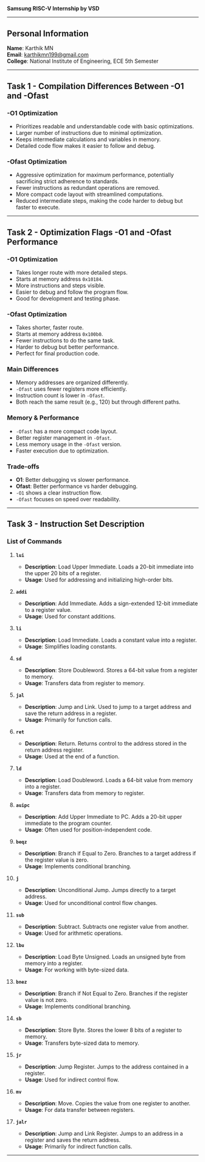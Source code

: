 ## 
**Samsung RISC-V Internship by VSD**  

---

## Personal Information  
**Name**: Karthik MN  
**Email**: karthikmn199@gmail.com  
**College**: National Institute of Engineering, ECE 5th Semester  

---

## Task 1 - Compilation Differences Between -O1 and -Ofast

### -O1 Optimization
- Prioritizes readable and understandable code with basic optimizations.
- Larger number of instructions due to minimal optimization.
- Keeps intermediate calculations and variables in memory.
- Detailed code flow makes it easier to follow and debug.

### -Ofast Optimization
- Aggressive optimization for maximum performance, potentially sacrificing strict adherence to standards.
- Fewer instructions as redundant operations are removed.
- More compact code layout with streamlined computations.
- Reduced intermediate steps, making the code harder to debug but faster to execute.

---

## Task 2 - Optimization Flags -O1 and -Ofast Performance

### -O1 Optimization
- Takes longer route with more detailed steps.  
- Starts at memory address `0x10184`.  
- More instructions and steps visible.  
- Easier to debug and follow the program flow.  
- Good for development and testing phase.  

### -Ofast Optimization
- Takes shorter, faster route.  
- Starts at memory address `0x100b0`.  
- Fewer instructions to do the same task.  
- Harder to debug but better performance.  
- Perfect for final production code.  

### Main Differences
- Memory addresses are organized differently.  
- `-Ofast` uses fewer registers more efficiently.  
- Instruction count is lower in `-Ofast`.  
- Both reach the same result (e.g., 120) but through different paths.  

### Memory & Performance
- `-Ofast` has a more compact code layout.  
- Better register management in `-Ofast`.  
- Less memory usage in the `-Ofast` version.  
- Faster execution due to optimization.  

### Trade-offs
- **O1**: Better debugging vs slower performance.  
- **Ofast**: Better performance vs harder debugging.  
- `-O1` shows a clear instruction flow.  
- `-Ofast` focuses on speed over readability.  

---

## Task 3 - Instruction Set Description

### List of Commands

1. **`lui`**  
   - **Description**: Load Upper Immediate. Loads a 20-bit immediate into the upper 20 bits of a register.  
   - **Usage**: Used for addressing and initializing high-order bits.  

2. **`addi`**  
   - **Description**: Add Immediate. Adds a sign-extended 12-bit immediate to a register value.  
   - **Usage**: Used for constant additions.  

3. **`li`**  
   - **Description**: Load Immediate. Loads a constant value into a register.  
   - **Usage**: Simplifies loading constants.  

4. **`sd`**  
   - **Description**: Store Doubleword. Stores a 64-bit value from a register to memory.  
   - **Usage**: Transfers data from register to memory.  

5. **`jal`**  
   - **Description**: Jump and Link. Used to jump to a target address and save the return address in a register.  
   - **Usage**: Primarily for function calls.  

6. **`ret`**  
   - **Description**: Return. Returns control to the address stored in the return address register.  
   - **Usage**: Used at the end of a function.  

7. **`ld`**  
   - **Description**: Load Doubleword. Loads a 64-bit value from memory into a register.  
   - **Usage**: Transfers data from memory to register.  

8. **`auipc`**  
   - **Description**: Add Upper Immediate to PC. Adds a 20-bit upper immediate to the program counter.  
   - **Usage**: Often used for position-independent code.  

9. **`beqz`**  
   - **Description**: Branch if Equal to Zero. Branches to a target address if the register value is zero.  
   - **Usage**: Implements conditional branching.  

10. **`j`**  
    - **Description**: Unconditional Jump. Jumps directly to a target address.  
    - **Usage**: Used for unconditional control flow changes.  

11. **`sub`**  
    - **Description**: Subtract. Subtracts one register value from another.  
    - **Usage**: Used for arithmetic operations.  

12. **`lbu`**  
    - **Description**: Load Byte Unsigned. Loads an unsigned byte from memory into a register.  
    - **Usage**: For working with byte-sized data.  

13. **`bnez`**  
    - **Description**: Branch if Not Equal to Zero. Branches if the register value is not zero.  
    - **Usage**: Implements conditional branching.  

14. **`sb`**  
    - **Description**: Store Byte. Stores the lower 8 bits of a register to memory.  
    - **Usage**: Transfers byte-sized data to memory.  

15. **`jr`**  
    - **Description**: Jump Register. Jumps to the address contained in a register.  
    - **Usage**: Used for indirect control flow.  

16. **`mv`**  
    - **Description**: Move. Copies the value from one register to another.  
    - **Usage**: For data transfer between registers.  

17. **`jalr`**  
    - **Description**: Jump and Link Register. Jumps to an address in a register and saves the return address.  
    - **Usage**: Primarily for indirect function calls.  

---



